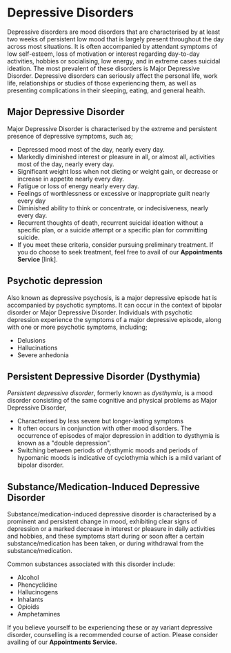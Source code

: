 # Depressive Disorders

Depressive disorders are mood disorders that are characterised by at least two weeks of persistent low mood that is largely present throughout the day across most situations. It is often accompanied by attendant symptoms of low self-esteem, loss of motivation or interest regarding day-to-day activities, hobbies or socialising, low energy, and in extreme cases suicidal ideation. The most prevalent of these disorders is Major Depressive Disorder. Depressive disorders can seriously affect the personal life, work life, relationships or studies of those experiencing them, as well as presenting complications in their sleeping, eating, and general health.

## Major Depressive Disorder

Major Depressive Disorder is  characterised by the extreme and persistent presence of depressive symptoms, such as;

- Depressed mood most of the day, nearly every day.
- Markedly diminished interest or pleasure in all, or almost all, activities most of the day, nearly every day.
- Significant weight loss when not dieting or weight gain, or decrease or increase in appetite nearly every day.
- Fatigue or loss of energy nearly every day.
- Feelings of worthlessness or excessive or inappropriate guilt nearly every day
-  Diminished ability to think or concentrate, or indecisiveness, nearly every day.
- Recurrent thoughts of death, recurrent suicidal ideation without a specific plan, or a suicide attempt or a specific plan for committing suicide.
- If you meet these criteria, consider pursuing preliminary treatment. If you do choose to seek treatment, feel free to avail of our **Appointments Service** [link].

## Psychotic depression

Also known as depressive psychosis, is a major depressive episode hat is accompanied by psychotic symptoms. It can occur in the context of bipolar disorder or Major Depressive Disorder. Individuals with psychotic depression experience the symptoms of a major depressive episode, along with one or more psychotic symptoms, including;

- Delusions
- Hallucinations
- Severe anhedonia

## Persistent Depressive Disorder (Dysthymia)

_Persistent depressive disorder_, formerly known as _dysthymia_, is a mood disorder consisting of the same cognitive and physical problems as Major Depressive Disorder,

- Characterised by less severe but longer-lasting symptoms
- It often occurs in conjunction with other mood disorders. The occurrence of episodes of major depression in addition to dysthymia is known as a "double depression".
- Switching between periods of dysthymic moods and periods of hypomanic moods is indicative of cyclothymia which is a mild variant of bipolar disorder.

## Substance/Medication-Induced Depressive Disorder

Substance/medication-induced depressive disorder is characterised by a prominent and persistent change in mood, exhibiting clear signs of depression or a marked decrease in interest or pleasure in daily activities and hobbies, and these symptoms start during or soon after a certain substance/medication has been taken, or during withdrawal from the substance/medication.

Common substances associated with this disorder include:

- Alcohol
- Phencyclidine
- Hallucinogens
- Inhalants
- Opioids
- Amphetamines

If you believe yourself to be experiencing these or ay variant depressive disorder, counselling is a recommended course of action. Please consider availing of our **Appointments Service.**
